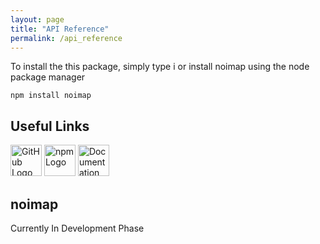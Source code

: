```yaml
---
layout: page
title: "API Reference"
permalink: /api_reference
---
```


To install the this package, simply type i or install noimap using the node package manager

```shell
npm install noimap
```

## Useful Links

<a href="https://github.com/suryavaddiraju/noimap"><img src="https://github.githubassets.com/assets/GitHub-Mark-ea2971cee799.png" alt="GitHub Logo" width="50" height="50"/></a> <a href="https://www.npmjs.com/package/noimap"><img src="https://upload.wikimedia.org/wikipedia/commons/d/db/Npm-logo.svg" alt="npm Logo" width="50" height="50"/></a> <a href="https://dev.vaddiraju.in/noimap/api_reference"><img src="https://upload.wikimedia.org/wikipedia/commons/thumb/d/d2/Read-the-docs.png/330px-Read-the-docs.png" alt="Documentation Logo" width="50" height="50"/></a>

## noimap

Currently In Development Phase